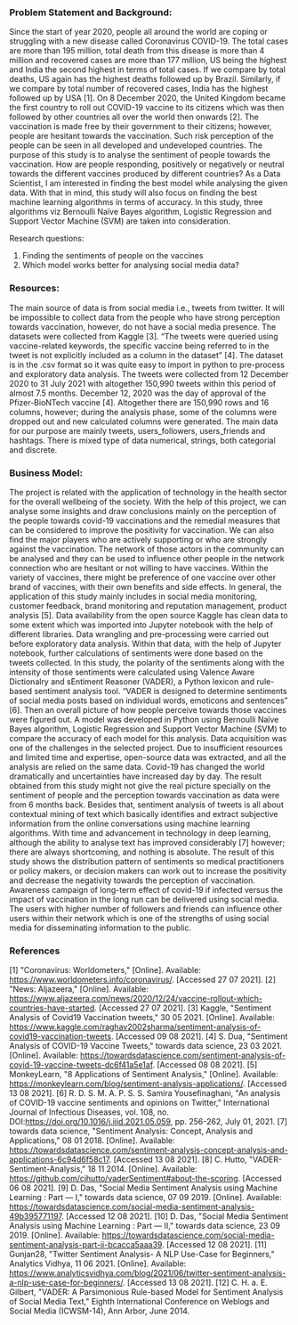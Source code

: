 ###	Problem Statement and Background:

Since the start of year 2020, people all around the world are coping or struggling with a new disease called Coronavirus COVID-19. The total cases are more than 195 million, total death from this disease is more than 4 million and recovered cases are more than 177 million, US being the highest and India the second highest in terms of total cases. If we compare by total deaths, US again has the highest deaths followed up by Brazil. Similarly, if we compare by total number of recovered cases, India has the highest followed up by USA [1].  On 8 December 2020, the United Kingdom became the first country to roll out COVID-19 vaccine to its citizens which was then followed by other countries all over the world then onwards [2]. 
The vaccination is made free by their government to their citizens; however, people are hesitant towards the vaccination. Such risk perception of the people can be seen in all developed and undeveloped countries. The purpose of this study is to analyse the sentiment of people towards the vaccination. How are people responding, positively or negatively or neutral towards the different vaccines produced by different countries?
As a Data Scientist, I am interested in finding the best model while analysing the given data. With that in mind, this study will also focus on finding the best machine learning algorithms in terms of accuracy. In this study, three algorithms viz Bernoulli Naïve Bayes algorithm, Logistic Regression and Support Vector Machine (SVM) are taken into consideration.

Research questions:
1.	Finding the sentiments of people on the vaccines
2.	Which model works better for analysing social media data?

### Resources: 
The main source of data is from social media i.e., tweets from twitter. It will be impossible to collect data from the people who have strong perception towards vaccination, however, do not have a social media presence. 
The datasets were collected from Kaggle [3]. “The tweets were queried using vaccine-related keywords, the specific vaccine being referred to in the tweet is not explicitly included as a column in the dataset” [4]. The dataset is in the .csv format so it was quite easy to import in python to pre-process and exploratory data analysis. The tweets were collected from 12 December 2020 to 31 July 2021 with altogether 150,990 tweets within this period of almost 7.5 months. December 12, 2020 was the day of approval of the Pfizer-BioNTech vaccine [4]. Altogether there are 150,990 rows and 16 columns, however; during the analysis phase, some of the columns were dropped out and new calculated columns were generated. The main data for our purpose are mainly tweets, users_followers, users_friends and hashtags. There is mixed type of data numerical, strings, both categorial and discrete.

### Business Model:
The project is related with the application of technology in the health sector for the overall wellbeing of the society. With the help of this project, we can analyse some insights and draw conclusions mainly on the perception of the people towards covid-19 vaccinations and the remedial measures that can be considered to improve the positivity for vaccination. We can also find the major players who are actively supporting or who are strongly against the vaccination. The network of those actors in the community can be analysed and they can be used to influence other people in the network connection who are hesitant or not willing to have vaccines. Within the variety of vaccines, there might be preference of one vaccine over other brand of vaccines, with their own benefits and side effects. In general, the application of this study mainly includes in social media monitoring, customer feedback, brand monitoring and reputation management, product analysis [5].
Data availability from the open source Kaggle has clean data to some extent which was imported into Jupyter notebook with the help of different libraries. Data wrangling and pre-processing were carried out before exploratory data analysis. Within that data, with the help of Jupyter notebook, further calculations of sentiments were done based on the tweets collected. In this study, the polarity of the sentiments along with the intensity of those sentiments were calculated using Valence Aware Dictionalry and sEntiment Reasoner (VADER), a Python lexicon and rule-based sentiment analysis tool. “VADER is designed to determine sentiments of social media posts based on individual words, emoticons and sentences” [6]. Then an overall picture of how people perceive towards those vaccines were figured out. A model was developed in Python using Bernoulli Naïve Bayes algorithm, Logistic Regression and Support Vector Machine (SVM) to compare the accuracy of each model for this analysis.
Data acquisition was one of the challenges in the selected project. Due to insufficient resources and limited time and expertise, open-source data was extracted, and all the analysis are relied on the same data. Covid-19 has changed the world dramatically and uncertainties have increased day by day. The result obtained from this study might not give the real picture specially on the sentiment of people and the perception towards vaccination as data were from 6 months back.  Besides that, sentiment analysis of tweets is all about contextual mining of text which basically identifies and extract subjective information from the online conversations using machine learning algorithms. With time and advancement in technology in deep learning, although the ability to analyse text has improved considerably [7] however; there are always shortcoming, and nothing is absolute. 
The result of this study shows the distribution pattern of sentiments so medical practitioners or policy makers, or decision makers can work out to increase the positivity and decrease the negativity towards the perception of vaccination. Awareness campaign of long-term effect of covid-19 if infected versus the impact of vaccination in the long run can be delivered using social media. The users with higher number of followers and friends can influence other users within their network which is one of the strengths of using social media for disseminating information to the public. 

### References

[1] 	"Coronavirus: Worldometers," [Online]. Available: https://www.worldometers.info/coronavirus/. [Accessed 27 07 2021].
[2] 	"News: Aljazeera," [Online]. Available: https://www.aljazeera.com/news/2020/12/24/vaccine-rollout-which-countries-have-started. [Accessed 27 07 2021].
[3] 	Kaggle, "Sentiment Analysis of Covid19 Vaccination tweets," 30 05 2021. [Online]. Available: https://www.kaggle.com/raghav2002sharma/sentiment-analysis-of-covid19-vaccination-tweets. [Accessed 09 08 2021].
[4] 	S. Dua, "Sentiment Analysis of COVID-19 Vaccine Tweets," towards data science, 23 03 2021. [Online]. Available: https://towardsdatascience.com/sentiment-analysis-of-covid-19-vaccine-tweets-dc6f41a5e1af. [Accessed 08 08 2021].
[5] 	MonkeyLearn, "8 Applications of Sentiment Analysis," [Online]. Available: https://monkeylearn.com/blog/sentiment-analysis-applications/. [Accessed 13 08 2021].
[6] 	R. D. S. M. A. P. S. S. Samira Yousefinaghani, "An analysis of COVID-19 vaccine sentiments and opinions on Twitter," International Journal of Infectious Diseases, vol. 108, no. DOI:https://doi.org/10.1016/j.ijid.2021.05.059, pp. 256-262, July 01, 2021. 
[7] 	towards data science, "Sentiment Analysis: Concept, Analysis and Applications," 08 01 2018. [Online]. Available: https://towardsdatascience.com/sentiment-analysis-concept-analysis-and-applications-6c94d6f58c17. [Accessed 13 08 2021].
[8] 	C. Hutto, "VADER-Sentiment-Analysis," 18 11 2014. [Online]. Available: https://github.com/cjhutto/vaderSentiment#about-the-scoring. [Accessed 06 08 2021].
[9] 	D. Das, "Social Media Sentiment Analysis using Machine Learning : Part — I," towards data science, 07 09 2019. [Online]. Available: https://towardsdatascience.com/social-media-sentiment-analysis-49b395771197. [Accessed 12 08 2021].
[10] 	D. Das, "Social Media Sentiment Analysis using Machine Learning : Part — II," towards data science, 23 09 2019. [Online]. Available: https://towardsdatascience.com/social-media-sentiment-analysis-part-ii-bcacca5aaa39. [Accessed 12 08 2021].
[11] 	Gunjan28, "Twitter Sentiment Analysis- A NLP Use-Case for Beginners," Analytics Vidhya, 11 06 2021. [Online]. Available: https://www.analyticsvidhya.com/blog/2021/06/twitter-sentiment-analysis-a-nlp-use-case-for-beginners/. [Accessed 13 08 2021].
[12] 	C. H. a. E. Gilbert, "VADER: A Parsimonious Rule-based Model for Sentiment Analysis of Social Media Text," Eighth International Conference on Weblogs and Social Media (ICWSM-14), Ann Arbor, June 2014.



